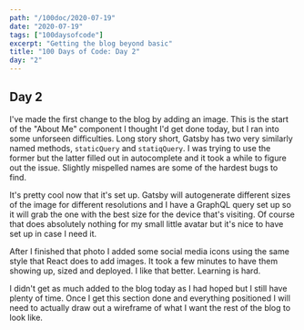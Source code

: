 ```yaml
---
path: "/100doc/2020-07-19"
date: "2020-07-19"
tags: ["100daysofcode"]
excerpt: "Getting the blog beyond basic"
title: "100 Days of Code: Day 2"
day: "2"
---
```


## Day 2

I've made the first change to the blog by adding an image. This is the start of the "About Me" component I thought I'd get done today, but I ran into some unforseen difficulties. Long story short, Gatsby has two very similarly named methods, `staticQuery` and `statiqQuery`. I was trying to use the former but the latter filled out in autocomplete and it took a while to figure out the issue. Slightly mispelled names are some of the hardest bugs to find.

It's pretty cool now that it's set up. Gatsby will autogenerate different sizes of the image for different resolutions and I have a GraphQL query set up so it will grab the one with the best size for the device that's visiting. Of course that does absolutely nothing for my small little avatar but it's nice to have set up in case I need it.

After I finished that photo I added some social media icons using the same style that React does to add images. It took a few minutes to have them showing up, sized and deployed. I like that better. Learning is hard.

I didn't get as much added to the blog today as I had hoped but I still have plenty of time. Once I get this section done and everything positioned I will need to actually draw out a wireframe of what I want the rest of the blog to look like.
